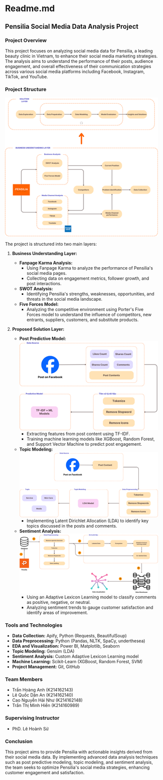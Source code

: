 # Readme.md

## Pensilia Social Media Data Analysis Project

### Project Overview

This project focuses on analyzing social media data for Pensilia, a leading beauty clinic in Vietnam, to enhance their social media marketing strategies. The analysis aims to understand the performance of their posts, audience engagement, and overall effectiveness of their communication strategies across various social media platforms including Facebook, Instagram, TikTok, and YouTube.

### Project Structure
![Overall Process](Images/Overall_process.png)

The project is structured into two main layers:

1. **Business Understanding Layer:**
   - **Fanpage Karma Analysis:**
     - Using Fanpage Karma to analyze the performance of Pensilia's social media pages.
     - Collecting data on engagement metrics, follower growth, and post interactions.
   - **SWOT Analysis:**
     - Identifying Pensilia's strengths, weaknesses, opportunities, and threats in the social media landscape.
   - **Five Forces Model:**
     - Analyzing the competitive environment using Porter's Five Forces model to understand the influence of competitors, new entrants, suppliers, customers, and substitute products.

2. **Proposed Solution Layer:**
   - **Post Predictive Model:**
    ![Post Predictive Model](Images/Post_predictive_model.png)
     - Extracting features from post content using TF-IDF.
     - Training machine learning models like XGBoost, Random Forest, and Support Vector Machine to predict post engagement.
   - **Topic Modeling:**
    ![Topic Modeling Model](Images/Topic_modeling_model.png)
     - Implementing Latent Dirichlet Allocation (LDA) to identify key topics discussed in the posts and comments.
   - **Sentiment Analysis:**
    ![Adaptive Lexicon Learning Model](Images/Adaptive_lexicon_learning_model.png)
     - Using an Adaptive Lexicon Learning model to classify comments as positive, negative, or neutral.
     - Analyzing sentiment trends to gauge customer satisfaction and identify areas of improvement.


### Tools and Technologies

- **Data Collection:** Apify, Python (Requests, BeautifulSoup)
- **Data Preprocessing:** Python (Pandas, NLTK, SpaCy, underthesea)
- **EDA and Visualization:** Power BI, Matplotlib, Seaborn
- **Topic Modeling:** Gensim (LDA)
- **Sentiment Analysis:** Custom Adaptive Lexicon Learning model
- **Machine Learning:** Scikit-Learn (XGBoost, Random Forest, SVM)
- **Project Management:** Git, GitHub

### Team Members

- Trần Hoàng Anh (K214162143)
- Lê Quốc Dân An (K214162140)
- Cao Nguyễn Hải Như (K214162148)
- Trần Thị Minh Hiền (K214160989)

### Supervising Instructor

- PhD. Lê Hoành Sử

### Conclusion

This project aims to provide Pensilia with actionable insights derived from their social media data. By implementing advanced data analysis techniques such as post predictive modeling, topic modeling, and sentiment analysis, the team seeks to optimize Pensilia's social media strategies, enhancing customer engagement and satisfaction.
